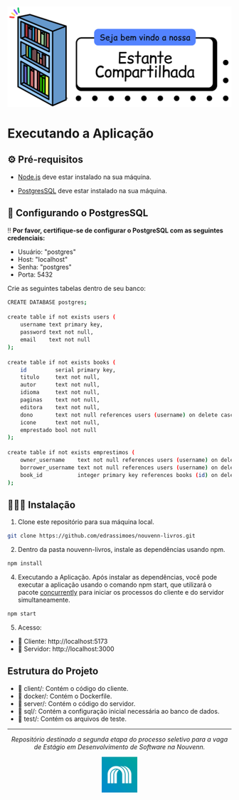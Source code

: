 ![Estante](client/src/assets/teste4.png "Estante")

# Executando a Aplicação

## ⚙️ Pré-requisitos

- [Node.js](https://nodejs.org/en/download/current) deve estar instalado na sua máquina.

- [PostgresSQL](https://www.postgresql.org/download/) deve estar instalado na sua máquina.

## 🐘 Configurando o PostgresSQL

‼️ **Por favor, certifique-se de configurar o PostgreSQL com as seguintes credenciais:**
  - Usuário: "postgres"
  - Host: "localhost"
  - Senha: "postgres"
  - Porta: 5432

Crie as seguintes tabelas dentro de seu banco:

```bash
CREATE DATABASE postgres;

create table if not exists users (
    username text primary key,
    password text not null,
    email    text not null
);

create table if not exists books (
    id         serial primary key,
    titulo     text not null,
    autor      text not null,
    idioma     text not null,
    paginas    text not null,
    editora    text not null,
    dono       text not null references users (username) on delete cascade,
    icone      text not null,
    emprestado bool not null
);

create table if not exists emprestimos (
    owner_username    text not null references users (username) on delete cascade,
    borrower_username text not null references users (username) on delete cascade,
    book_id           integer primary key references books (id) on delete cascade
);
```

## 👨🏻‍💻 Instalação

1. Clone este repositório para sua máquina local.

```bash
git clone https://github.com/edrassimoes/nouvenn-livros.git
```

2. Dentro da pasta nouvenn-livros, instale as dependências usando npm.
```bash
npm install
```

4. Executando a Aplicação.
Após instalar as dependências, você pode executar a aplicação usando o comando npm start, que utilizará o pacote [concurrently](https://www.npmjs.com/package/concurrently) para iniciar os processos do cliente e do servidor simultaneamente.
```bash
npm start
```
5. Acesso:
- 👤 Cliente: http://localhost:5173
- 📡 Servidor: http://localhost:3000

## Estrutura do Projeto
- 📂 client/: Contém o código do cliente.
- 📂 docker/: Contém o Dockerfile.
- 📂 server/: Contém o código do servidor.
- 📂 sql/: Contém a configuração inicial necessária ao banco de dados.
- 📂 test/: Contém os arquivos de teste.

---

<div display="flex" align="center">
  <p font-size="12px"><i>Repositório destinado a segunda etapa do processo seletivo para a vaga de Estágio em Desenvolvimento de Software na Nouvenn.</i></p>
  <img src="client/src/assets/nouvenn_logo.jpg" alt="Nouvenn logo" width="80" height="80">
</div>
